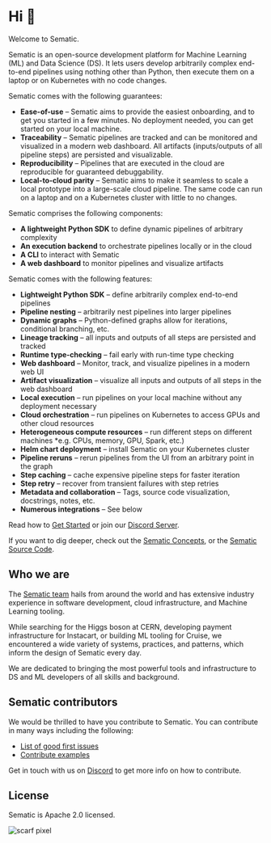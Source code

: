 # Hi 👋

Welcome to Sematic.

Sematic is an open-source development platform for Machine Learning (ML) and
Data Science (DS). It lets users develop arbitrarily complex end-to-end
pipelines using nothing other than Python, then execute them on a laptop or on
Kubernetes with no code changes.

Sematic comes with the following guarantees:

* **Ease-of-use** – Sematic aims to provide the easiest onboarding, and to get
  you started in a few minutes. No deployment needed, you can get started on
  your local machine.
* **Traceability** – Sematic pipelines are tracked and can be monitored and
  visualized in a modern web dashboard. All artifacts (inputs/outputs of all
  pipeline steps) are persisted and visualizable.
* **Reproducibility** – Pipelines that are executed in the cloud are
  reproducible for guaranteed debuggability.
* **Local-to-cloud parity** – Sematic aims to make it seamless to scale a local
  prototype into a large-scale cloud pipeline. The same code can run on a laptop
  and on a Kubernetes cluster with little to no changes.

Sematic comprises the following components:

* **A lightweight Python SDK** to define dynamic pipelines of arbitrary complexity
* **An execution backend** to orchestrate pipelines locally or in the cloud
* **A CLI** to interact with Sematic
* **A web dashboard** to monitor pipelines and visualize artifacts

Sematic comes with the following features:

- **Lightweight Python SDK** – define arbitrarily complex end-to-end pipelines
- **Pipeline nesting** – arbitrarily nest pipelines into larger pipelines
- **Dynamic graphs** – Python-defined graphs allow for iterations, conditional branching, etc.
- **Lineage tracking** – all inputs and outputs of all steps are persisted and tracked
- **Runtime type-checking** – fail early with run-time type checking
- **Web dashboard** – Monitor, track, and visualize pipelines in a modern web UI
- **Artifact visualization** – visualize all inputs and outputs of all steps in the web dashboard
- **Local execution** – run pipelines on your local machine without any deployment necessary
- **Cloud orchestration** – run pipelines on Kubernetes to access GPUs and other cloud resources
- **Heterogeneous compute resources** – run different steps on different machines *e.g. CPUs, memory, GPU, Spark, etc.)
- **Helm chart deployment** – install Sematic on your Kubernetes cluster
- **Pipeline reruns** – rerun pipelines from the UI from an arbitrary point in the graph
- **Step caching** – cache expensive pipeline steps for faster iteration
- **Step retry** – recover from transient failures with step retries
- **Metadata and collaboration** – Tags, source code visualization, docstrings, notes, etc.
- **Numerous integrations** – See below

Read how to [Get Started](get-started.md) or join our [Discord
Server](https://discord.gg/4KZJ6kYVax).

If you want to dig deeper, check out the [Sematic Concepts](concepts.md), or the
[Sematic Source Code](https://github.com/sematic-ai/sematic).

## Who we are

The [Sematic team](https://sematic.dev/about-us) hails from around the world and
has extensive industry experience in software development, cloud infrastructure,
and Machine Learning tooling.

While searching for the Higgs boson at CERN, developing payment infrastructure
for Instacart, or building ML tooling for Cruise, we encountered a wide variety
of systems, practices, and patterns, which inform the design of Sematic every
day.

We are dedicated to bringing the most powerful tools and infrastructure to DS
and ML developers of all skills and background.

## Sematic contributors

We would be thrilled to have you contribute to Sematic. You can contribute in
many ways including the following:

* [List of good first issues](https://github.com/sematic-ai/sematic/issues?q=is%3Aopen+is%3Aissue+label%3A%22good+first+issue%22)
* [Contribute examples](https://docs.sematic.ai/contribute/contributor-guide/contribute-example)

Get in touch with us on [Discord](https://discord.gg/4KZJ6kYVax) to get more info on how to contribute.

## License

Sematic is Apache 2.0 licensed.

![scarf pixel](https://static.scarf.sh/a.png?x-pxid=a87446e5-0e13-40cd-af92-7dd8cd99d22d)